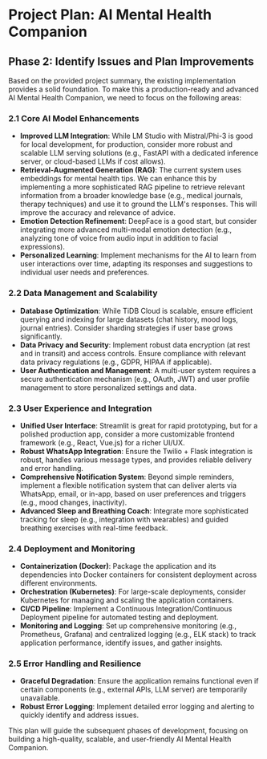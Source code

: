 
# Project Plan: AI Mental Health Companion

## Phase 2: Identify Issues and Plan Improvements

Based on the provided project summary, the existing implementation provides a solid foundation. To make this a production-ready and advanced AI Mental Health Companion, we need to focus on the following areas:

### 2.1 Core AI Model Enhancements
- **Improved LLM Integration**: While LM Studio with Mistral/Phi-3 is good for local development, for production, consider more robust and scalable LLM serving solutions (e.g., FastAPI with a dedicated inference server, or cloud-based LLMs if cost allows).
- **Retrieval-Augmented Generation (RAG)**: The current system uses embeddings for mental health tips. We can enhance this by implementing a more sophisticated RAG pipeline to retrieve relevant information from a broader knowledge base (e.g., medical journals, therapy techniques) and use it to ground the LLM's responses. This will improve the accuracy and relevance of advice.
- **Emotion Detection Refinement**: DeepFace is a good start, but consider integrating more advanced multi-modal emotion detection (e.g., analyzing tone of voice from audio input in addition to facial expressions).
- **Personalized Learning**: Implement mechanisms for the AI to learn from user interactions over time, adapting its responses and suggestions to individual user needs and preferences.

### 2.2 Data Management and Scalability
- **Database Optimization**: While TiDB Cloud is scalable, ensure efficient querying and indexing for large datasets (chat history, mood logs, journal entries). Consider sharding strategies if user base grows significantly.
- **Data Privacy and Security**: Implement robust data encryption (at rest and in transit) and access controls. Ensure compliance with relevant data privacy regulations (e.g., GDPR, HIPAA if applicable).
- **User Authentication and Management**: A multi-user system requires a secure authentication mechanism (e.g., OAuth, JWT) and user profile management to store personalized settings and data.

### 2.3 User Experience and Integration
- **Unified User Interface**: Streamlit is great for rapid prototyping, but for a polished production app, consider a more customizable frontend framework (e.g., React, Vue.js) for a richer UI/UX.
- **Robust WhatsApp Integration**: Ensure the Twilio + Flask integration is robust, handles various message types, and provides reliable delivery and error handling.
- **Comprehensive Notification System**: Beyond simple reminders, implement a flexible notification system that can deliver alerts via WhatsApp, email, or in-app, based on user preferences and triggers (e.g., mood changes, inactivity).
- **Advanced Sleep and Breathing Coach**: Integrate more sophisticated tracking for sleep (e.g., integration with wearables) and guided breathing exercises with real-time feedback.

### 2.4 Deployment and Monitoring
- **Containerization (Docker)**: Package the application and its dependencies into Docker containers for consistent deployment across different environments.
- **Orchestration (Kubernetes)**: For large-scale deployments, consider Kubernetes for managing and scaling the application containers.
- **CI/CD Pipeline**: Implement a Continuous Integration/Continuous Deployment pipeline for automated testing and deployment.
- **Monitoring and Logging**: Set up comprehensive monitoring (e.g., Prometheus, Grafana) and centralized logging (e.g., ELK stack) to track application performance, identify issues, and gather insights.

### 2.5 Error Handling and Resilience
- **Graceful Degradation**: Ensure the application remains functional even if certain components (e.g., external APIs, LLM server) are temporarily unavailable.
- **Robust Error Logging**: Implement detailed error logging and alerting to quickly identify and address issues.

This plan will guide the subsequent phases of development, focusing on building a high-quality, scalable, and user-friendly AI Mental Health Companion.

